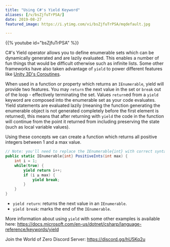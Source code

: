 ```yaml
---
title: "Using C#'s Yield Keyword"
aliases: [/v/bsZjfuTrPSA/]
date: 2019-08-27
featured_image: https://i.ytimg.com/vi/bsZjfuTrPSA/mqdefault.jpg

---
```


{{% youtube id="bsZjfuTrPSA" %}}

C#'s Yield operator allows you to define enumerable sets which can be dynamically generated and are lazily evaluated. This enables a number of fun things that would be difficult otherwise such as infinite lists. Some other frameworks have also taken advantage of `yield` to power different features like [Unity 3D's Coroutines](https://docs.unity3d.com/Manual/Coroutines.html).

When used in a function or property which returns an `IEnumerable`, yield will provide two features. You may `return` the next value in the set or `break` out of the loop - effectively terminating the set. Values `return`ed from a `yield` keyword are composed into the enumerable set as your code evaluates. Yield statements are evaluated lazily (meaning the function generating the enumerable object is not generated completely before the first element is returned), this means that after returning with `yield` the code in the function will continue from the point it returned from including preserving the state (such as local variable values).

Using these concepts we can create a function which returns all positive integers between 1 and a max value.

```csharp
// Note: you'll need to replace the IEnumerable{int} with correct syntax as well as the ≥ symbol.
public static IEnumerable{int} PositiveInts(int max) {
    int i = 1;
    while(true) {
        yield return i++;
        if (i ≥ max) {
            yield break;
        }
    }
}
```

* `yield return`: returns the next value in an `IEnumerable`.
* `yield break`: marks the end of the `IEnumerable`.

More information about using `yield` with some other examples is available here: https://docs.microsoft.com/en-us/dotnet/csharp/language-reference/keywords/yield

Join the World of Zero Discord Server: https://discord.gg/hU5Kq2u